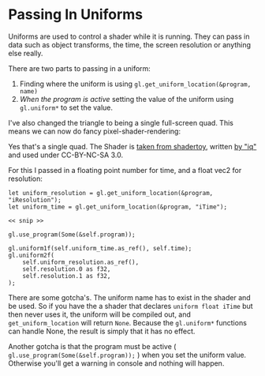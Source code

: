 # Passing In Uniforms

Uniforms are used to control a shader while it is running. They can pass in
data such as object transforms, the time, the screen resolution or anything
else really.

There are two parts to passing in a uniform:

1. Finding where the uniform is using `gl.get_uniform_location(&program, name)`
2. _When the program is active_ setting the value of the uniform using `gl.uniform*` to set the value.


I've also changed the triangle to being a single full-screen quad. This means
we can now do fancy pixel-shader-rendering:
<canvas id="basics/passing_in_uniforms"></canvas>

Yes that's a single quad. The Shader is [taken from
shadertoy](https://www.shadertoy.com/view/tt2XzG), written [by
"iq"](https://www.iquilezles.org/) and used under CC-BY-NC-SA 3.0.


For this I passed in a floating point number for time, and a float vec2 for
resolution: 
```
let uniform_resolution = gl.get_uniform_location(&program, "iResolution");
let uniform_time = gl.get_uniform_location(&program, "iTime");

<< snip >>

gl.use_program(Some(&self.program));

gl.uniform1f(self.uniform_time.as_ref(), self.time);
gl.uniform2f(
    self.uniform_resolution.as_ref(),
    self.resolution.0 as f32,
    self.resolution.1 as f32,
);
```

There are some gotcha's. The uniform name has to exist in the shader and be used.
So if you have the a shader that declares `uniform float iTime` but then never
uses it, the uniform will be compiled out, and `get_uniform_location` will
return `None`. Because the `gl.uniform*` functions can handle None, the result
is simply that it has no effect.

Another gotcha is that the program must be active (
`gl.use_program(Some(&self.program));`
) when you set the uniform value.
Otherwise you'll get a warning in console and nothing will happen.
